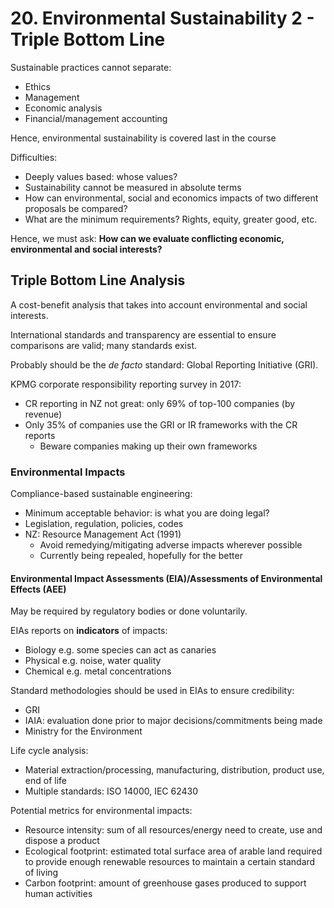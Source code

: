# 20. Environmental Sustainability 2 - Triple Bottom Line

Sustainable practices cannot separate:

- Ethics
- Management
- Economic analysis
- Financial/management accounting

Hence, environmental sustainability is covered last in the course

Difficulties:

- Deeply values based: whose values?
- Sustainability cannot be measured in absolute terms
- How can environmental, social and economics impacts of two different proposals be compared?
- What are the minimum requirements? Rights, equity, greater good, etc.

Hence, we must ask: **How can we evaluate conflicting economic, environmental and social interests?**

## Triple Bottom Line Analysis

A cost-benefit analysis that takes into account environmental and social interests.

International standards and transparency are essential to ensure comparisons are valid; many standards exist.

Probably should be the *de facto* standard: Global Reporting Initiative (GRI).

KPMG corporate responsibility reporting survey in 2017:

- CR reporting in NZ not great: only 69% of top-100 companies (by revenue)
- Only 35% of companies use the GRI or IR frameworks with the CR reports
  - Beware companies making up their own frameworks

### Environmental Impacts


Compliance-based sustainable engineering:

- Minimum acceptable behavior: is what you are doing legal?
- Legislation, regulation, policies, codes
- NZ: Resource Management Act (1991)
  - Avoid remedying/mitigating adverse impacts wherever possible
  - Currently being repealed, hopefully for the better

#### Environmental Impact Assessments (EIA)/Assessments of Environmental Effects (AEE)

May be required by regulatory bodies or done voluntarily.

EIAs reports on **indicators** of impacts:

- Biology e.g. some species can act as canaries
- Physical e.g. noise, water quality
- Chemical e.g. metal concentrations

Standard methodologies should be used in EIAs to ensure credibility:

- GRI
- IAIA: evaluation done prior to major decisions/commitments being made
- Ministry for the Environment

Life cycle analysis:

- Material extraction/processing, manufacturing, distribution, product use, end of life
- Multiple standards: ISO 14000, IEC 62430

Potential metrics for environmental impacts:

- Resource intensity: sum of all resources/energy need to create, use and dispose a product
- Ecological footprint: estimated total surface area of arable land required to provide enough renewable resources to maintain a certain standard of living
- Carbon footprint: amount of greenhouse gases produced to support human activities
